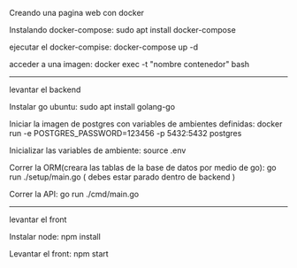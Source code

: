 Creando una pagina web con docker

Instalando docker-compose:
sudo apt install docker-compose

ejecutar el docker-compise: 
docker-compose up -d

acceder a una imagen:
docker exec -t "nombre contenedor" bash

-------------------------------------------------------------------
levantar el backend

Instalar go ubuntu:
sudo apt  install golang-go 

Iniciar la imagen de postgres con variables de ambientes definidas:
docker run -e POSTGRES_PASSWORD=123456 -p 5432:5432 postgres

Inicializar las variables de ambiente:
source .env

Correr la ORM(creara las tablas de la base de datos por medio de go):
go run ./setup/main.go ( debes estar parado dentro de backend )

Correr la API:
go run ./cmd/main.go

-------------------------------------------------------------------
levantar el front

Instalar node:
npm install

Levantar el front:
npm start


